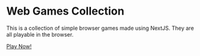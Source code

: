 # Web Games Collection

This is a collection of simple browser games made using NextJS. They are all playable in the browser.

[Play Now!](https://ana117.github.io/web-games/)
